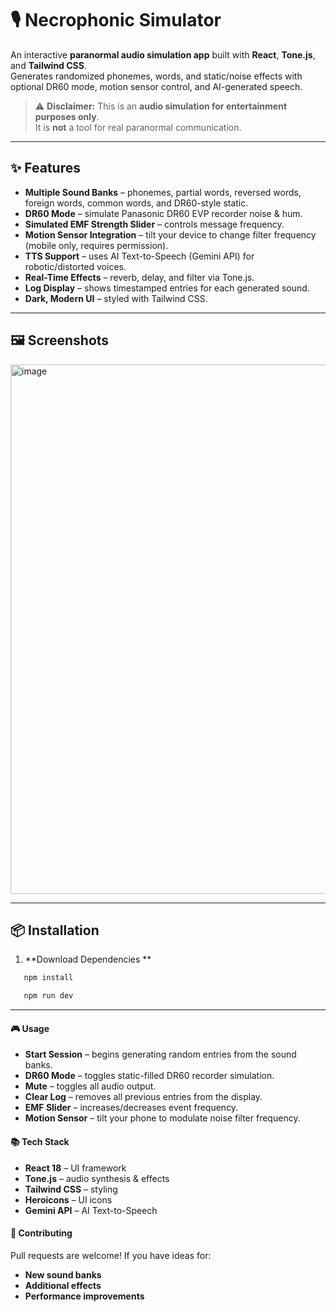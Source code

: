 # 🎙️ Necrophonic Simulator

An interactive **paranormal audio simulation app** built with **React**, **Tone.js**, and **Tailwind CSS**.  
Generates randomized phonemes, words, and static/noise effects with optional DR60 mode, motion sensor control, and AI-generated speech.

> ⚠️ **Disclaimer:** This is an **audio simulation for entertainment purposes only**.  
> It is **not** a tool for real paranormal communication.

---

## ✨ Features

- **Multiple Sound Banks** – phonemes, partial words, reversed words, foreign words, common words, and DR60-style static.
- **DR60 Mode** – simulate Panasonic DR60 EVP recorder noise & hum.
- **Simulated EMF Strength Slider** – controls message frequency.
- **Motion Sensor Integration** – tilt your device to change filter frequency (mobile only, requires permission).
- **TTS Support** – uses AI Text-to-Speech (Gemini API) for robotic/distorted voices.
- **Real-Time Effects** – reverb, delay, and filter via Tone.js.
- **Log Display** – shows timestamped entries for each generated sound.
- **Dark, Modern UI** – styled with Tailwind CSS.

---

## 🖼️ Screenshots
<img width="681" height="847" alt="image" src="https://github.com/user-attachments/assets/69a321b7-94ad-49b6-aad8-7acc8202e929" />


---

## 📦 Installation

1. **Download Dependencies **
```bash
   npm install
```

```bash
   npm run dev
```

---

#### 🎮 Usage
- **Start Session** – begins generating random entries from the sound banks.
- **DR60 Mode** – toggles static-filled DR60 recorder simulation.
- **Mute** – toggles all audio output.
- **Clear Log** – removes all previous entries from the display.
- **EMF Slider** – increases/decreases event frequency.
- **Motion Sensor** – tilt your phone to modulate noise filter frequency.

#### 📚 Tech Stack
- **React 18** – UI framework
- **Tone.js** – audio synthesis & effects
- **Tailwind CSS** – styling
- **Heroicons** – UI icons
- **Gemini API** – AI Text-to-Speech

#### 🤝 Contributing
Pull requests are welcome! If you have ideas for:
- **New sound banks**
- **Additional effects**
- **Performance improvements**
